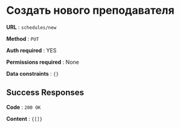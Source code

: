 # Создать нового преподавателя

**URL** : `schedules/new`

**Method** : `PUT`

**Auth required** : YES

**Permissions required** : None

**Data constraints** : `{}`

## Success Responses

**Code** : `200 OK`

**Content** : `{[]}`